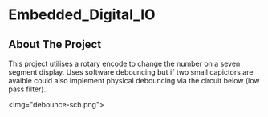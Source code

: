 # Embedded_Digital_IO
<div id="top"></div>

<!-- ABOUT THE PROJECT -->
## About The Project

This project utilises a rotary encode to change the number on a seven segment display. Uses software debouncing but if two small capictors are avaible could also implement physical debouncing via the circuit below (low pass filter).

<img="debounce-sch.png">
